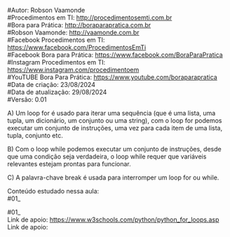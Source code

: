 #Autor: Robson Vaamonde<br>
#Procedimentos em TI: http://procedimentosemti.com.br<br>
#Bora para Prática: http://boraparapratica.com.br<br>
#Robson Vaamonde: http://vaamonde.com.br<br>
#Facebook Procedimentos em TI: https://www.facebook.com/ProcedimentosEmTi<br>
#Facebook Bora para Prática: https://www.facebook.com/BoraParaPratica<br>
#Instagram Procedimentos em TI: https://www.instagram.com/procedimentoem<br>
#YouTUBE Bora Para Prática: https://www.youtube.com/boraparapratica<br>
#Data de criação: 23/08/2024<br>
#Data de atualização: 29/08/2024<br>
#Versão: 0.01<br>

A) Um loop for é usado para iterar uma sequência (que é uma lista, uma tupla, um dicionário, um conjunto ou uma string), com o loop for podemos executar um conjunto de instruções, uma vez para cada item de uma lista, tupla, conjunto etc.

B) Com o loop while podemos executar um conjunto de instruções, desde que uma condição seja verdadeira, o loop while requer que variáveis ​​relevantes estejam prontas para funcionar.

C) A palavra-chave break é usada para interromper um loop for ou while.

Conteúdo estudado nessa aula:<br>
#01_ 

#01_ <br>
Link de apoio: https://www.w3schools.com/python/python_for_loops.asp
Link de apoio: 
```python

```